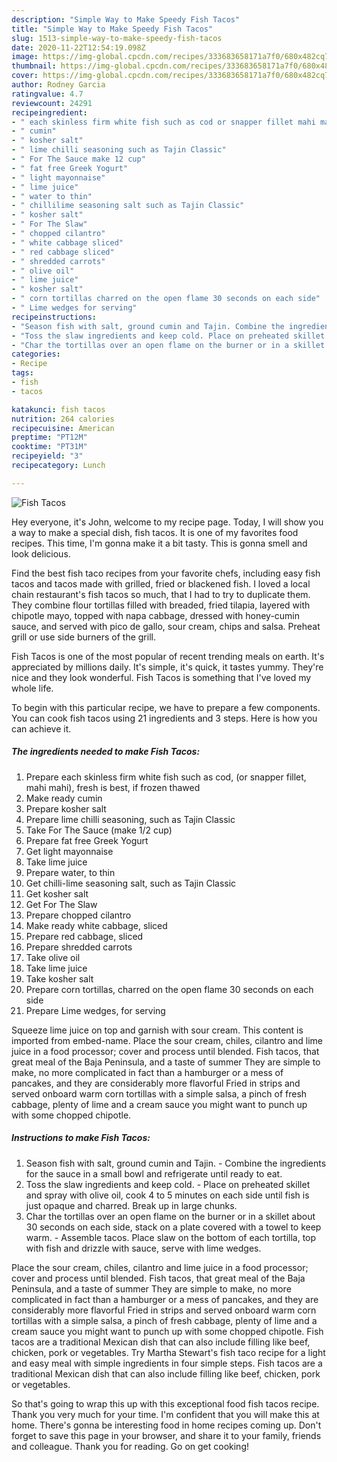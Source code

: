 ```yaml
---
description: "Simple Way to Make Speedy Fish Tacos"
title: "Simple Way to Make Speedy Fish Tacos"
slug: 1513-simple-way-to-make-speedy-fish-tacos
date: 2020-11-22T12:54:19.098Z
image: https://img-global.cpcdn.com/recipes/333683658171a7f0/680x482cq70/fish-tacos-recipe-main-photo.jpg
thumbnail: https://img-global.cpcdn.com/recipes/333683658171a7f0/680x482cq70/fish-tacos-recipe-main-photo.jpg
cover: https://img-global.cpcdn.com/recipes/333683658171a7f0/680x482cq70/fish-tacos-recipe-main-photo.jpg
author: Rodney Garcia
ratingvalue: 4.7
reviewcount: 24291
recipeingredient:
- " each skinless firm white fish such as cod or snapper fillet mahi mahi fresh is best if frozen thawed"
- " cumin"
- " kosher salt"
- " lime chilli seasoning such as Tajin Classic"
- " For The Sauce make 12 cup"
- " fat free Greek Yogurt"
- " light mayonnaise"
- " lime juice"
- " water to thin"
- " chillilime seasoning salt such as Tajin Classic"
- " kosher salt"
- " For The Slaw"
- " chopped cilantro"
- " white cabbage sliced"
- " red cabbage sliced"
- " shredded carrots"
- " olive oil"
- " lime juice"
- " kosher salt"
- " corn tortillas charred on the open flame 30 seconds on each side"
- " Lime wedges for serving"
recipeinstructions:
- "Season fish with salt, ground cumin and Tajin. Combine the ingredients for the sauce in a small bowl and refrigerate until ready to eat."
- "Toss the slaw ingredients and keep cold. Place on preheated skillet and spray with olive oil, cook 4 to 5 minutes on each side until fish is just opaque and charred. Break up in large chunks."
- "Char the tortillas over an open flame on the burner or in a skillet about 30 seconds on each side, stack on a plate covered with a towel to keep warm. Assemble tacos. Place slaw on the bottom of each tortilla, top with fish and drizzle with sauce, serve with lime wedges."
categories:
- Recipe
tags:
- fish
- tacos

katakunci: fish tacos 
nutrition: 264 calories
recipecuisine: American
preptime: "PT12M"
cooktime: "PT31M"
recipeyield: "3"
recipecategory: Lunch

---
```



![Fish Tacos](https://img-global.cpcdn.com/recipes/333683658171a7f0/680x482cq70/fish-tacos-recipe-main-photo.jpg)

Hey everyone, it's John, welcome to my recipe page. Today, I will show you a way to make a special dish, fish tacos. It is one of my favorites food recipes. This time, I'm gonna make it a bit tasty. This is gonna smell and look delicious.

Find the best fish taco recipes from your favorite chefs, including easy fish tacos and tacos made with grilled, fried or blackened fish. I loved a local chain restaurant&#39;s fish tacos so much, that I had to try to duplicate them. They combine flour tortillas filled with breaded, fried tilapia, layered with chipotle mayo, topped with napa cabbage, dressed with honey-cumin sauce, and served with pico de gallo, sour cream, chips and salsa. Preheat grill or use side burners of the grill.

Fish Tacos is one of the most popular of recent trending meals on earth. It's appreciated by millions daily. It's simple, it's quick, it tastes yummy. They're nice and they look wonderful. Fish Tacos is something that I've loved my whole life.


To begin with this particular recipe, we have to prepare a few components. You can cook fish tacos using 21 ingredients and 3 steps. Here is how you can achieve it.

<!--inarticleads1-->

##### The ingredients needed to make Fish Tacos:

1. Prepare  each skinless firm white fish such as cod, (or snapper fillet, mahi mahi), fresh is best, if frozen thawed
1. Make ready  cumin
1. Prepare  kosher salt
1. Prepare  lime chilli seasoning, such as Tajin Classic
1. Take  For The Sauce (make 1/2 cup)
1. Prepare  fat free Greek Yogurt
1. Get  light mayonnaise
1. Take  lime juice
1. Prepare  water, to thin
1. Get  chilli-lime seasoning salt, such as Tajin Classic
1. Get  kosher salt
1. Get  For The Slaw
1. Prepare  chopped cilantro
1. Make ready  white cabbage, sliced
1. Prepare  red cabbage, sliced
1. Prepare  shredded carrots
1. Take  olive oil
1. Take  lime juice
1. Take  kosher salt
1. Prepare  corn tortillas, charred on the open flame 30 seconds on each side
1. Prepare  Lime wedges, for serving


Squeeze lime juice on top and garnish with sour cream. This content is imported from embed-name. Place the sour cream, chiles, cilantro and lime juice in a food processor; cover and process until blended. Fish tacos, that great meal of the Baja Peninsula, and a taste of summer They are simple to make, no more complicated in fact than a hamburger or a mess of pancakes, and they are considerably more flavorful Fried in strips and served onboard warm corn tortillas with a simple salsa, a pinch of fresh cabbage, plenty of lime and a cream sauce you might want to punch up with some chopped chipotle. 

<!--inarticleads2-->

##### Instructions to make Fish Tacos:

1. Season fish with salt, ground cumin and Tajin. - Combine the ingredients for the sauce in a small bowl and refrigerate until ready to eat.
1. Toss the slaw ingredients and keep cold. - Place on preheated skillet and spray with olive oil, cook 4 to 5 minutes on each side until fish is just opaque and charred. Break up in large chunks.
1. Char the tortillas over an open flame on the burner or in a skillet about 30 seconds on each side, stack on a plate covered with a towel to keep warm. - Assemble tacos. Place slaw on the bottom of each tortilla, top with fish and drizzle with sauce, serve with lime wedges.


Place the sour cream, chiles, cilantro and lime juice in a food processor; cover and process until blended. Fish tacos, that great meal of the Baja Peninsula, and a taste of summer They are simple to make, no more complicated in fact than a hamburger or a mess of pancakes, and they are considerably more flavorful Fried in strips and served onboard warm corn tortillas with a simple salsa, a pinch of fresh cabbage, plenty of lime and a cream sauce you might want to punch up with some chopped chipotle. Fish tacos are a traditional Mexican dish that can also include filling like beef, chicken, pork or vegetables. Try Martha Stewart&#39;s fish taco recipe for a light and easy meal with simple ingredients in four simple steps. Fish tacos are a traditional Mexican dish that can also include filling like beef, chicken, pork or vegetables. 

So that's going to wrap this up with this exceptional food fish tacos recipe. Thank you very much for your time. I'm confident that you will make this at home. There's gonna be interesting food in home recipes coming up. Don't forget to save this page in your browser, and share it to your family, friends and colleague. Thank you for reading. Go on get cooking!
